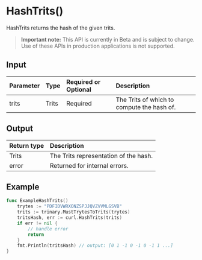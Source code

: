 # HashTrits()
HashTrits returns the hash of the given trits.
> **Important note:** This API is currently in Beta and is subject to change. Use of these APIs in production applications is not supported.


## Input

| Parameter       | Type | Required or Optional | Description |
|:---------------|:--------|:--------| :--------|
| trits | Trits | Required | The Trits of which to compute the hash of.  |




## Output

| Return type     | Description |
|:---------------|:--------|
| Trits | The Trits representation of the hash. |
| error | Returned for internal errors. |




## Example

```go
func ExampleHashTrits() 
	trytes := "PDFIDVWRXONZSPJJQVZVVMLGSVB"
	trits := trinary.MustTrytesToTrits(trytes)
	tritsHash, err := curl.HashTrits(trits)
	if err != nil {
		// handle error
		return
	}
	fmt.Println(tritsHash) // output: [0 1 -1 0 -1 0 -1 1 ...]
}

```
